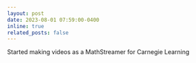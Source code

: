 ```yaml
---
layout: post
date: 2023-08-01 07:59:00-0400
inline: true
related_posts: false
---
```


Started making videos as a MathStreamer for Carnegie Learning